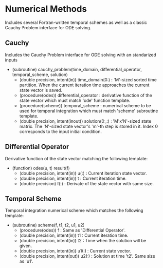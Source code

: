 # Numerical Methods

Includes several Fortran-written temporal schemes as well as
a classic Cauchy Problem interface for ODE solving.

## Cauchy

Includes the Cauchy Problem interface for ODE solving with
an standarized inputs

- (subroutine) cauchy_problem(time_domain, differential_operator, temporal_scheme, solution)
  -  (double precision, intent(in)) time_domain(0:) : 'M'-sized sorted time partition. When the current iteration time approaches the current state vector is saved.
  -  (procedure(odes)) differential_operator : derivative function of the state vector which must match 'ode' function template.
  -  (procedure(scheme)) temporal_scheme : numerical scheme to be used for temporal integration which must match 'scheme' subroutine template.
  -  (double precision, intent(inout)) solution(0:,:) : 'M'x'N'-sized state matrix. The 'N'-sized state vector's 'm'-th step is stored in it. Index 0 corresponds to the input initial condition.

## Differential Operator

Derivative function of the state vector matching the following template:

- (function) odes(u, t) result(f)
  - (double precision, intent(in)) u(:) : Current iteration state vector.
  - (double precision, intent(in)) t : Current iteration time.
  - (double precision) f(:) : Derivate of the state vector with same size.

## Temporal Scheme

Temporal integration numerical scheme which matches the following template:

- (subroutine) scheme(f, t1, t2, u1, u2)
  - (procedure(odes)) f : Same as 'Differential Operator'.
  - (double precision, intent(in)) t1 : Current iteration time.
  - (double precision, intent(in)) t2 : Time when the solution will be given.
  - (double precision, intent(in)) u1(:) : Current state vector.
  - (double precision, intent(out)) u2(:) : Solution at time 't2'. Same size as 'u1'.
